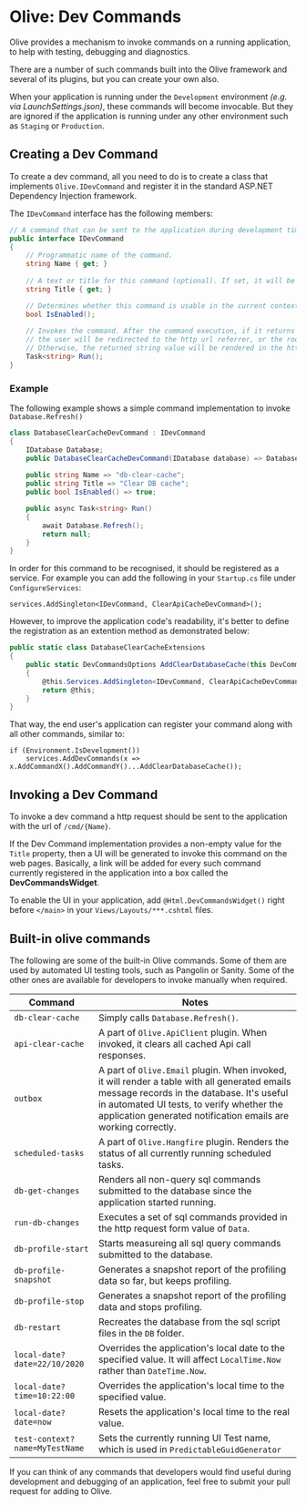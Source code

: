 # Olive: Dev Commands
Olive provides a mechanism to invoke commands on a running application, to help with testing, debugging and diagnostics.

There are a number of such commands built into the Olive framework and several of its plugins, but you can create your own also.

When your application is running under the `Development` environment *(e.g. via LaunchSettings.json)*, these commands will become invocable.
But they are ignored if the application is running under any other environment such as `Staging` or `Production`.

## Creating a Dev Command
To create a dev command, all you need to do is to create a class that implements `Olive.IDevCommand` and register it in the standard ASP.NET Dependency Injection framework.

The `IDevCommand` interface has the following members:

```csharp
// A command that can be sent to the application during development time.
public interface IDevCommand
{
    // Programmatic name of the command.
    string Name { get; }
    
    // A text or title for this command (optional). If set, it will be shown to the developer on the UI.
    string Title { get; }

    // Determines whether this command is usable in the current context and configuration.
    bool IsEnabled();
     
    // Invokes the command. After the command execution, if it returns null or empty,
    // the user will be redirected to the http url referrer, or the root of the application.
    // Otherwise, the returned string value will be rendered in the http response.     
    Task<string> Run();    
}
```

### Example

The following example shows a simple command implementation to invoke `Database.Refresh()`

```csharp
class DatabaseClearCacheDevCommand : IDevCommand
{
    IDatabase Database;
    public DatabaseClearCacheDevCommand(IDatabase database) => Database = database;
    
    public string Name => "db-clear-cache";
    public string Title => "Clear DB cache";
    public bool IsEnabled() => true;

    public async Task<string> Run()
    {
        await Database.Refresh();
        return null;
    }
}
```
In order for this command to be recognised, it should be registered as a service. For example you can add the following in your `Startup.cs` file under `ConfigureServices`:
```cshrap
services.AddSingleton<IDevCommand, ClearApiCacheDevCommand>();
```
However, to improve the application code's readability, it's better to define the registration as an extention method as demonstrated below:
```csharp
public static class DatabaseClearCacheExtensions
{
    public static DevCommandsOptions AddClearDatabaseCache(this DevCommandsOptions @this)
    {
        @this.Services.AddSingleton<IDevCommand, ClearApiCacheDevCommand>();
        return @this;
    }
}
```
That way, the end user's application can register your command along with all other commands, similar to:
```
if (Environment.IsDevelopment())
    services.AddDevCommands(x => x.AddCommandX().AddCommandY()...AddClearDatabaseCache());
```


## Invoking a Dev Command
To invoke a dev command a http request should be sent to the application with the url of `/cmd/{Name}`.

If the Dev Command implementation provides a non-empty value for the `Title` property, then a UI will be generated to invoke this command on the web pages. Basically, a link will be added for every such command currently registered in the application into a box called the **DevCommandsWidget**.

To enable the UI in your application, add `@Html.DevCommandsWidget()` right before `</main>` in your `Views/Layouts/***.cshtml` files.


## Built-in olive commands

The following are some of the built-in Olive commands. Some of them are used by automated UI testing tools, such as Pangolin or Sanity.
Some of the other ones are available for developers to invoke manually when required.

| Command     | Notes |
| ------------- | ----- |
| `db-clear-cache` | Simply calls `Database.Refresh()`. |
| `api-clear-cache` | A part of `Olive.ApiClient` plugin. When invoked, it clears all cached Api call responses. |
| `outbox`  | A part of `Olive.Email` plugin. When invoked, it will render a table with all generated emails message records in the database. It's useful in automated UI tests, to verify whether the application generated notification emails are working correctly. |
| `scheduled-tasks` |  A part of `Olive.Hangfire` plugin. Renders the status of all currently running scheduled tasks. |
| `db-get-changes` | Renders all non-query sql commands submitted to the database since the application started running. |
| `run-db-changes` | Executes a set of sql commands provided in the http request form value of `Data`. |
| `db-profile-start` | Starts measureing all sql query commands submitted to the database. |
| `db-profile-snapshot` | Generates a snapshot report of the profiling data so far, but keeps profiling. |
| `db-profile-stop` | Generates a snapshot report of the profiling data and stops profiling. |
| `db-restart` | Recreates the database from the sql script files in the `DB` folder. |
| `local-date?date=22/10/2020` | Overrides the application's local date to the specified value. It will affect `LocalTime.Now` rather than `DateTime.Now`. |
| `local-date?time=10:22:00` | Overrides the application's local time to the specified value.  |
| `local-date?date=now` | Resets the application's local time to the real value. |
| `test-context?name=MyTestName` | Sets the currently running UI Test name, which is used in `PredictableGuidGenerator` |

If you can think of any commands that developers would find useful during development and debugging of an application, feel free to submit your pull request for adding to Olive.
